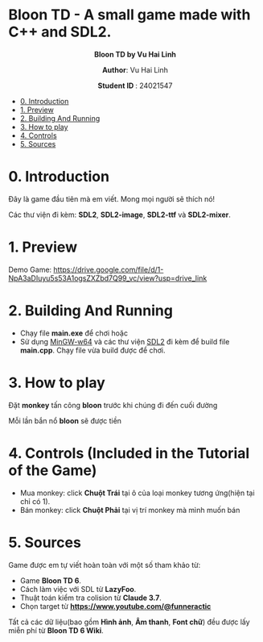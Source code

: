 # Bloon TD - A small game made with C++ and SDL2.
<p align="center">
    <strong> Bloon TD by Vu Hai Linh </strong>
</p>
<p align="center">
 <strong>Author</strong>: Vu Hai Linh
</p>
<p align="center">
 <strong> Student ID </strong>: 24021547
</p>

- [0. Introduction](#0-introduction)
- [1. Preview](#1-preview)
- [2. Building And Running](#2-building-and-running)
- [3. How to play](#3-how-to-play)
- [4. Controls](#4-controls)
- [5. Sources](#5-sources)


# 0. Introduction
Đây là game đầu tiên mà em viết. Mong mọi người sẽ thích nó!

Các thư viện đi kèm: **SDL2**, **SDL2-image**, **SDL2-ttf** và **SDL2-mixer**.

# 1. Preview
Demo Game: https://drive.google.com/file/d/1-NpA3aDIuyu5s53A1ogsZXZbd7Q99_vc/view?usp=drive_link

# 2. Building And Running
  - Chạy file **main.exe** để chơi hoặc
  - Sử dụng [MinGW-w64](https://www.mingw-w64.org/) và các thư viện [SDL2](https://www.libsdl.org/) đi kèm để build file **main.cpp**. Chạy file vừa build được để chơi.
# 3. How to play
Đặt **monkey** tấn công **bloon** trước khi chúng đi đến cuối đường

Mỗi lần bắn nổ **bloon** sẽ được tiền


# 4. Controls (Included in the Tutorial of the Game)
  - Mua monkey: click **Chuột Trái** tại ô của loại monkey tương ứng(hiện tại chỉ có 1).
  - Bán monkey: click **Chuột Phải** tại vị trí monkey mà mình muốn bán
# 5. Sources
Game được em tự viết hoàn toàn với một số tham khảo từ:
  - Game **Bloon TD 6**.
  - Cách làm việc với SDL từ **LazyFoo**.
  - Thuật toán kiểm tra colision từ **Claude 3.7**.
  - Chọn target từ **https://www.youtube.com/@funneractic**

Tất cả các dữ liệu(bao gồm **Hình ảnh**, **Âm thanh**, **Font chữ**) đều được lấy miễn phí từ **Bloon TD 6 Wiki**.
